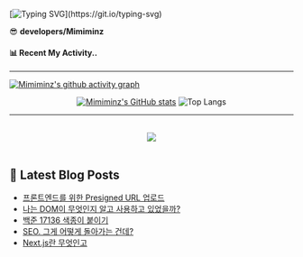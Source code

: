 

[![Typing SVG](https://readme-typing-svg.demolab.com?font=Sriracha&weight=400&size=60&duration=5001&pause=1000&color=6A5ACD&center=true&vCenter=true&width=900&height=300&lines=Hello+World!+I'm+Minz+👀;)](https://git.io/typing-svg)



<summary>😎 <b>developers/Mimiminz</b></summary>



#### 📊 Recent My Activity..
<hr/>

[![Mimiminz's github activity graph](https://github-readme-activity-graph.vercel.app/graph?username=Mimiminz&bg_color=020715&color=8A2BE2&line=8A2BE2&point=8977ad&area=true&hide_border=true)](https://github.com/ashutosh00710/github-readme-activity-graph)

<div align="center">

[![Mimiminz's GitHub stats](https://github-readme-stats.vercel.app/api?username=Mimiminz&show_icons=true&bg_color=020715&title_color=8A2BE2&icon_color=928AFA&text_color=fdfdfd&rank_icon=github&hide_border=true&text_bold=false)](https://github.com/Mimiminz/github-readme-stats)
![Top Langs](https://github-readme-stats.vercel.app/api/top-langs/?username=Mimiminz&layout=compact&hide_border=true&bg_color=020715&card_width=350&text_color=E6E5FA&title_color=6A5ACD&langs_count=8)

</div>

<hr/>
<br/>  
<div align="center">
<img src="https://komarev.com/ghpvc/?username=Mimiminz&&style=flat-square&color=8A2BE2"/>
</div>  
  
<br/>  

## 📕 Latest Blog Posts

<ul><li><a href='https://ciaom.tistory.com/entry/%ED%94%84%EB%A1%A0%ED%8A%B8%EC%97%94%EB%93%9C%EB%A5%BC-%EC%9C%84%ED%95%9C-Presigned-URL-%EC%97%85%EB%A1%9C%EB%93%9C' target='_blank'>프론트엔드를 위한 Presigned URL 업로드</a></li><li><a href='https://ciaom.tistory.com/entry/%EB%82%98%EB%8A%94-DOM%EC%9D%B4-%EB%AC%B4%EC%97%87%EC%9D%B8%EC%A7%80-%EC%95%8C%EA%B3%A0-%EC%82%AC%EC%9A%A9%ED%95%98%EA%B3%A0-%EC%9E%88%EC%97%88%EC%9D%84%EA%B9%8C' target='_blank'>나는 DOM이 무엇인지 알고 사용하고 있었을까?</a></li><li><a href='https://ciaom.tistory.com/entry/%EB%B0%B1%EC%A4%80-17136-%EC%83%89%EC%A2%85%EC%9D%B4-%EB%B6%99%EC%9D%B4%EA%B8%B0' target='_blank'>백준 17136 색종이 붙이기</a></li><li><a href='https://ciaom.tistory.com/entry/SEO-%EA%B7%B8%EA%B2%8C-%EC%96%B4%EB%96%BB%EA%B2%8C-%EB%8F%8C%EC%95%84%EA%B0%80%EB%8A%94-%EA%B1%B4%EB%8D%B0' target='_blank'>SEO. 그게 어떻게 돌아가는 건데?</a></li><li><a href='https://ciaom.tistory.com/entry/Nextjs%EB%9E%80-%EB%AC%B4%EC%97%87%EC%9D%B8%EA%B3%A0' target='_blank'>Next.js란 무엇인고</a></li></ul>